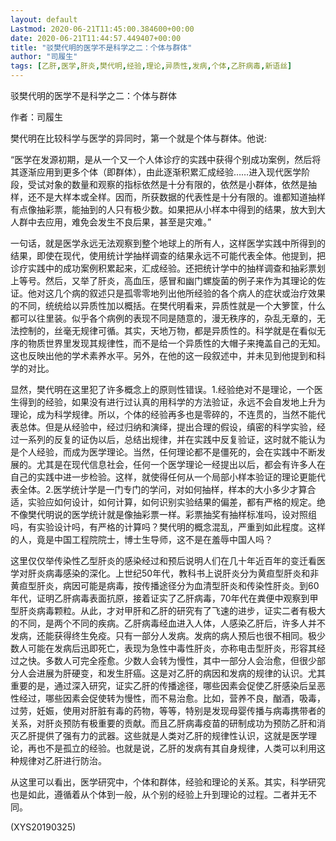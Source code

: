 ```yaml
---
layout: default
Lastmod: 2020-06-21T11:45:00.384600+00:00
date: 2020-06-21T11:44:57.449407+00:00
title: "驳樊代明的医学不是科学之二：个体与群体"
author: "司履生"
tags: [乙肝,医学,肝炎,樊代明,经验,理论,异质性,发病,个体,乙肝病毒,新语丝]
---
```


驳樊代明的医学不是科学之二：个体与群体

作者：司履生

樊代明在比较科学与医学的异同时，第一个就是个体与群体。他说:

“医学在发源初期，是从一个又一个人体诊疗的实践中获得个别成功案例，然后将其逐渐应用到更多个体（即群体），由此逐渐积累汇成经验……进入现代医学阶段，受试对象的数量和观察的指标依然是十分有限的，依然是小群体，依然是抽样，还不是大样本或全样。因而，所获数据的代表性是十分有限的。谁都知道抽样有点像抽彩票，能抽到的人只有极少数。如果把从小样本中得到的结果，放大到大人群中去应用，难免会发生不良后果，甚至是灾难。”

一句话，就是医学永远无法观察到整个地球上的所有人，这样医学实践中所得到的结果，即使在现代，使用统计学抽样调查的结果永远不可能代表全体。他提到，把诊疗实践中的成功案例积累起来，汇成经验。还把统计学中的抽样调查和抽彩票划上等号。然后，又举了肝炎，高血压，感冒和幽门螺旋菌的例子来作为其理论的佐证。他对这几个病的叙述只是孤零零地列出他所经验的各个病人的症状或治疗效果的不同，统统给以异质性加以概括。在樊代明看来，异质性就是一个大箩筐，什么都可以往里装。似乎各个病例的表现不同是随意的，漫无秩序的，杂乱无章的，无法控制的，丝毫无规律可循。其实，天地万物，都是异质性的。科学就是在看似无序的物质世界里发现其规律性，而不是给一个异质性的大帽子来掩盖自己的无知。这也反映出他的学术素养水平。另外，在他的这一段叙述中，并未见到他提到和科学的对比。

显然，樊代明在这里犯了许多概念上的原则性错误。1.经验绝对不是理论，一个医生得到的经验，如果没有进行过认真的用科学的方法验证，永远不会自发地上升为理论，成为科学规律。所以，个体的经验再多也是零碎的，不连贯的，当然不能代表总体。但是从经验中，经过归纳和演绎，提出合理的假设，缜密的科学实验，经过一系列的反复的证伪以后，总结出规律，并在实践中反复验证，这时就不能认为是个人经验，而成为医学理论。当然，任何理论都不是僵死的，会在实践中不断发展的。尤其是在现代信息社会，任何一个医学理论一经提出以后，都会有许多人在自己的实践中进一步检验。这样，就使得任何从一个局部小样本验证的理论更能代表全体。2.医学统计学是一门专门的学问，对如何抽样，样本的大小多少才算合适，实验应如何设计，如何计算，如何识别实验结果的偏差，都有严格的规定。绝不像樊代明说的医学统计就是像抽彩票一样。彩票抽奖有抽样标准吗，设对照组吗，有实验设计吗，有严格的计算吗？樊代明的概念混乱，严重到如此程度。这样的人，竟是中国工程院院士，博士生导师，这不是在羞辱中国人吗？

这里仅仅举传染性乙型肝炎的感染经过和预后说明人们在几十年近百年的变迁看医学对肝炎病毒感染的深化。上世纪50年代，教科书上说肝炎分为黄疸型肝炎和非黄疸型肝炎，病因可能是病毒，按传播途径分为血清型肝炎和传染性肝炎。到60年代，证明乙肝病毒表面抗原，接着证实了乙肝病毒，70年代在粪便中观察到甲型肝炎病毒颗粒。从此，才对甲肝和乙肝的研究有了飞速的进步，证实二者有极大的不同，是两个不同的疾病。乙肝病毒经血进入人体，人感染乙肝后，许多人并不发病，还能获得终生免疫。只有一部分人发病。发病的病人预后也很不相同。极少数人可能在发病后迅即死亡，表现为急性中毒性肝炎，亦称电击型肝炎，形容其经过之快。多数人可完全痊愈。少数人会转为慢性，其中一部分人会治愈，但很少部分人会进展为肝硬变，和发生肝癌。这是对乙肝的病因和发病的规律的认识。尤其重要的是，通过深入研究，证实乙肝的传播途径，哪些因素会促使乙肝感染后呈恶性经过，哪些因素会促使转为慢性，而不易治愈。比如，营养不良，酗酒，吸毒，过劳，妊娠，使用对肝脏有毒的药物，等等，特别是发现母婴传播与病毒携带者的关系，对肝炎预防有极重要的贡献。而且乙肝病毒疫苗的研制成功为预防乙肝和消灭乙肝提供了强有力的武器。这些就是人类对乙肝的规律性认识，这就是医学理论，再也不是孤立的经验。也就是说，乙肝的发病有其自身规律，人类可以利用这种规律对乙肝进行防治。

从这里可以看出，医学研究中，个体和群体，经验和理论的关系。其实，科学研究也是如此，遵循着从个体到一般，从个别的经验上升到理论的过程。二者并无不同。

(XYS20190325)

